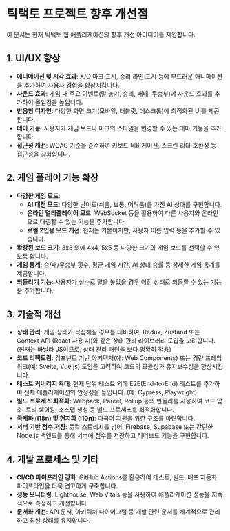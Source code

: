 # 틱택토 프로젝트 향후 개선점

이 문서는 현재 틱택토 웹 애플리케이션의 향후 개선 아이디어를 제안합니다.

## 1. UI/UX 향상

- **애니메이션 및 시각 효과**: X/O 마크 표시, 승리 라인 표시 등에 부드러운 애니메이션을 추가하여 사용자 경험을 향상시킵니다.
- **사운드 효과**: 게임 내 주요 이벤트(말 놓기, 승리, 패배, 무승부)에 사운드 효과를 추가하여 몰입감을 높입니다.
- **반응형 디자인**: 다양한 화면 크기(모바일, 태블릿, 데스크톱)에 최적화된 UI를 제공합니다.
- **테마 기능**: 사용자가 게임 보드나 마크의 스타일을 변경할 수 있는 테마 기능을 추가합니다.
- **접근성 개선**: WCAG 기준을 준수하여 키보드 네비게이션, 스크린 리더 호환성 등 접근성을 강화합니다.

## 2. 게임 플레이 기능 확장

- **다양한 게임 모드**:
  - **AI 대전 모드**: 다양한 난이도(쉬움, 보통, 어려움)를 가진 AI 상대를 구현합니다.
  - **온라인 멀티플레이어 모드**: WebSocket 등을 활용하여 다른 사용자와 온라인으로 대결할 수 있는 기능을 추가합니다.
  - **로컬 2인용 모드 개선**: 현재는 기본이지만, 사용자 이름 입력 등을 추가할 수 있습니다.
- **확장된 보드 크기**: 3x3 외에 4x4, 5x5 등 다양한 크기의 게임 보드를 선택할 수 있도록 합니다.
- **게임 통계**: 승/패/무승부 횟수, 평균 게임 시간, AI 상대 승률 등 상세한 게임 통계를 제공합니다.
- **되돌리기 기능**: 사용자가 실수로 말을 놓았을 경우 이전 상태로 되돌릴 수 있는 기능을 추가합니다.

## 3. 기술적 개선

- **상태 관리**: 게임 상태가 복잡해질 경우를 대비하여, Redux, Zustand 또는 Context API (React 사용 시)와 같은 상태 관리 라이브러리 도입을 고려합니다. (현재는 바닐라 JS이므로, 상태 관리 패턴을 보다 명확히 적용)
- **코드 리팩토링**: 컴포넌트 기반 아키텍처(예: Web Components) 또는 경량 프레임워크(예: Svelte, Vue.js) 도입을 고려하여 코드의 모듈성과 유지보수성을 향상시킵니다.
- **테스트 커버리지 확대**: 현재 단위 테스트 외에 E2E(End-to-End) 테스트를 추가하여 전체 애플리케이션의 안정성을 높입니다. (예: Cypress, Playwright)
- **빌드 프로세스 최적화**: Webpack, Parcel, Rollup 등의 번들러를 사용하여 코드 압축, 트리 쉐이킹, 소스맵 생성 등 빌드 프로세스를 최적화합니다.
- **국제화 (i18n) 및 현지화 (l10n)**: 다국어 지원을 위한 구조를 마련합니다.
- **서버 기반 점수 저장**: 로컬 스토리지를 넘어, Firebase, Supabase 또는 간단한 Node.js 백엔드를 통해 서버에 점수를 저장하고 리더보드 기능을 구현합니다.

## 4. 개발 프로세스 및 기타

- **CI/CD 파이프라인 강화**: GitHub Actions를 활용하여 테스트, 빌드, 배포 자동화 파이프라인을 더욱 견고하게 구축합니다.
- **성능 모니터링**: Lighthouse, Web Vitals 등을 사용하여 애플리케이션 성능을 지속적으로 측정하고 개선합니다.
- **문서화 개선**: API 문서, 아키텍처 다이어그램 등 개발 관련 문서를 체계적으로 관리하고 최신 상태를 유지합니다.
